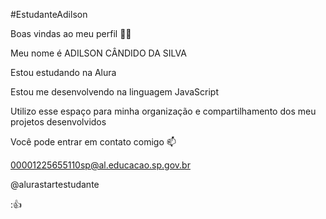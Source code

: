 #EstudanteAdilson

Boas vindas ao meu perfil 💙💙

Meu nome é ADILSON CÂNDIDO DA SILVA

Estou estudando na Alura

Estou me desenvolvendo na linguagem JavaScript

Utilizo esse espaço para minha organização e compartilhamento dos meu projetos desenvolvidos

Você pode entrar em contato comigo 📫

00001225655110sp@al.educacao.sp.gov.br

@alurastartestudante

:👍

